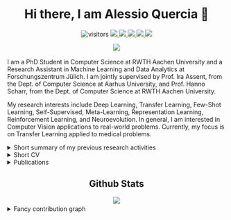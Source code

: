 <h1 align="center"> Hi there, I am Alessio Quercia 👋 </h1>

<div align="center">
  
  <object>![visitors](https://visitor-badge.glitch.me/badge?page_id=AlessioQuercia.visitor-badge)</object>
  <a href="https://alessioquercia.github.io">
    <img src="https://img.shields.io/badge/Website-FF7139?style=flat&logo=Firefox-Browser&logoColor=white">
  </a>
  <a href="https://linkedin.com/in/AlessioQuercia">
    <img src="https://img.shields.io/badge/LinkedIn-0077B5?style=flat&logo=linkedin&logoColor=white">
  </a>
  <a href="https://twitter.com/ale_qrc">
    <img src="https://img.shields.io/badge/Twitter-1DA1F2?style=flat&logo=twitter&logoColor=white">
  </a>
  <a href="https://discord.gg/3tZH6CCXe3">
    <img src="https://img.shields.io/badge/Discord-7289DA?style=flat&logo=discord&logoColor=white">
  </a>
  <a href="mailto:alessioquercia4@gmail.com">
    <img src="https://img.shields.io/badge/Gmail-D14836?style=flat&logo=gmail&logoColor=white">
  </a>
</div>

<!--   <a href="https://discordapp.com/channels/@me/172462295346184194">
    <img src="https://img.shields.io/badge/Discord-7289DA?style=flat&logo=discord&logoColor=white">
  </a> -->
  
<div align="center"> 
  <a href="https://git.io/typing-svg">
    <img src="https://readme-typing-svg.herokuapp.com/?lines=Welcome+to+my+profile+page!" />
  </a>
</div>

I am a PhD Student in Computer Science at RWTH Aachen University and a Research Assistant in Machine Learning and Data Analytics at Forschungszentrum Jülich. I am jointly supervised by Prof. Ira Assent, from the Dept. of Computer Science at Aarhus University, and Prof. Hanno Scharr, from the Dept. of Computer Science at RWTH Aachen University. 

My research interests include Deep Learning, Transfer Learning, Few-Shot Learning, Self-Supervised, Meta-Learning, Representation Learning, Reinforcement Learning, and Neuroevolution. In general, I am interested in Computer Vision applications to real-world problems. Currently, my focus is on Transfer Learning applied to medical problems. 

<details>
  <summary markdown="span">Short summary of my previous research activities</summary>

| Position        | Location                                                 | Activity                                                     |
| :-------------- | :------------------------------------------------------- | :----------------------------------------------------------- |
| Research Fellow | Dept. of Computer Science at Sapienza University of Rome | Risk forecasting in aquaculture using deep learning techniques |
| Research Intern | Smart Systems Integration group at IBM Research Zurich   | Epileptic seizure prediction using deep unsupervised learning techniques |
| MSc Student     | Dept. of Computer Science at University of Milan         | Thesis on epileptic seizure prediction using deep unsupervised learning |
| BSc Student     | Dept. of Computer Science at Sapienza University of Rome | Thesis on neuroevolution and reinforcement learning          |

</details>



<details>
  <summary markdown="span">Short CV</summary>
  
  ## Experience
<!--   <details>
    <summary markdown="span">[05.2021 - Current] > Research Assistant at Forschungszentrum Jülich</summary>
      Transfer learning.
  </details>
  <details>
    <summary markdown="span">[10.2020 - 05.2021] > Research Fellow at Sapienza University of Rome and WSense S.r.l.</summary>
      Risk forecasting in aquaculture using deep learning techniques.
  </details>
  <details>
    <summary markdown="span">[09.2019 - 07.2021] > Research Intern at IBM Research Zurich</summary>
      Epileptic seizure prediction using deep unsupervised learning techniques.
  </details>
  <details>
    <summary markdown="span">[10.2018 - 07.2019] > Tutor of Computer Science Basics at University of Milan</summary>
      Teaching Computer Science Basics to groups of up to 60 undergraduates in laboratory lessons.
  </details> -->
  - [05.2021 - Current] > Research Assistant at Forschungszentrum Jülich
  - [10.2020 - 05.2021] > Research Fellow at Sapienza University of Rome and WSense S.r.l.
  - [09.2019 - 07.2021] > Research Intern at IBM Research Zurich
  - [10.2018 - 07.2019] > Tutor of Computer Science Basics at University of Milan
  
  ## Education
  - [05.2021 - Current] > PhD in Computer Science at RWTH Aachen University
  - [09.2017 - 04.2020] > MSc in Computer Science at University of Milan
  - [09.2013 - 07.2017] > BSc in Computer Science at Sapienza University of Rome
</details>

<details>
  <summary markdown="span">Publications</summary>
  
  - [Quercia A., Frick T., Egli F., Pullen N., Dupanloup I., Tang J., Asif U., Harrer S. and Brunschwiler T.: _"Preictal onset detection through unsupervised clustering for epileptic seizure prediction"_. In: IEEE International Conference on Digital Health. On Proceedings. IEEE, Chicago, USA (2021)](https://www.computer.org/csdl/proceedings-article/icdh/2021/168500a142/1ymJeKYN1qU).
  
</details>

<h2 align="center"> Github Stats </h2>

<div align="center">
  <a href="https://github.com/anuraghazra/convoychat">
    <img src="https://github-readme-stats.vercel.app/api?username=AlessioQuercia&include_all_commits=true&count_private=true&show_icons=true&theme=radical" />
  </a>
</div>
<!-- ![AlessioQuercia's GitHub stats](https://github-readme-stats.vercel.app/api?username=AlessioQuercia&include_all_commits=true&count_private=true&show_icons=true&theme=radical) -->

<!-- <div align="center">
  <a href="https://git.io/streak-stats">
    <img src="https://github-readme-streak-stats.herokuapp.com?user=AlessioQuercia&theme=radical" />
  </a>
</div> -->
<!-- [![GitHub Streak](https://github-readme-streak-stats.herokuapp.com?user=AlessioQuercia&theme=radical)](https://git.io/streak-stats) -->


<!-- <div align="center">
  <a href="https://github.com/anuraghazra/github-readme-stats">
    <img src="https://github-readme-stats.vercel.app/api/wakatime?username=aleqrc&theme=radical&layout=compact" />
  </a>
</div> -->
<!-- [![AlessioQuercia's wakatime stats](https://github-readme-stats.vercel.app/api/wakatime?username=aleqrc)](https://github.com/anuraghazra/github-readme-stats) -->


<details>
  <summary markdown="span">Fancy contribution graph</summary>

<div align="center">
  <a href="https://github.com/Platane/snk">
    <img src="https://github.com/AlessioQuercia/AlessioQuercia/blob/output/github-contribution-grid-snake.svg" />
  </a>
</div>
<!-- ![snake gif](https://github.com/AlessioQuercia/AlessioQuercia/blob/output/github-contribution-grid-snake.svg) -->

</details>
<!--
**AlessioQuercia/AlessioQuercia** is a ✨ _special_ ✨ repository because its `README.md` (this file) appears on your GitHub profile.

Here are some ideas to get you started:

- 🔭 I’m currently working on ...
- 🌱 I’m currently learning ...
- 👯 I’m looking to collaborate on ...
- 🤔 I’m looking for help with ...
- 💬 Ask me about ...
- 📫 How to reach me: ...
- 😄 Pronouns: ...
- ⚡ Fun fact: ...
-->
